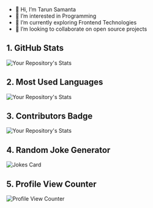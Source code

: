 - 👋 Hi, I’m Tarun Samanta
- 👀 I’m interested in Programming
- 🌱 I’m currently exploring Frontend Technologies
- 💞️ I’m looking to collaborate on open source projects


<!---
tarunsamanta2k20/tarunsamanta2k20 is a ✨ special ✨ repository because its `README.md` (this file) appears on your GitHub profile.
You can click the Preview link to take a look at your changes.
--->


## 1. GitHub Stats

![Your Repository's Stats](https://github-readme-stats.vercel.app/api?username=tarunsamanta2k20&show_icons=true)

## 2. Most Used Languages

![Your Repository's Stats](https://github-readme-stats.vercel.app/api/top-langs/?username=tarunsamanta2k20&theme=blue-green)

## 3. Contributors Badge

![Your Repository's Stats](https://contrib.rocks/image?repo=Tanu-N-Prabhu/Python)

## 4. Random Joke Generator

![Jokes Card](https://readme-jokes.vercel.app/api)

## 5. Profile View Counter

![Profile View Counter](https://komarev.com/ghpvc/?username=tarunsamanta2k20)


